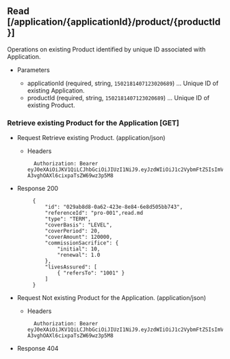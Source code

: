 ## Read [/application/{applicationId}/product/{productId}]
Operations on existing Product identified by unique ID associated with Application.

+ Parameters

    + applicationId (required, string, `1502181407123020689`) ... Unique ID of existing Application.
    + productId  (required, string, `1502181407123020689`) ... Unique ID of existing Product.

### Retrieve existing Product for the Application [GET]
+ Request Retrieve existing Product. (application/json)

    + Headers

            Authorization: Bearer eyJ0eXAiOiJKV1QiLCJhbGciOiJIUzI1NiJ9.eyJzdWIiOiJ1c2VybmFtZSIsImV4cCI6MTQyMjU0MDAzMH0.oyMYL7t57jhBvw-A3vghOAXl6cixpaTsZW69wz3p5M8

+ Response 200

           {
               "id": "029ab8d8-0a62-423e-8e84-6e8d505bb743",
               "referenceId": "pro-001",read.md
               "type": "TERM",
               "coverBasis": "LEVEL",
               "coverPeriod": 20,
               "coverAmount": 120000,
               "commissionSacrifice": {
                   "initial": 10,
                   "renewal": 1.0
               },
               "livesAssured": [
                   { "refersTo": "1001" }
               ]
           }

+ Request Not existing Product for the Application. (application/json)

    + Headers

            Authorization: Bearer eyJ0eXAiOiJKV1QiLCJhbGciOiJIUzI1NiJ9.eyJzdWIiOiJ1c2VybmFtZSIsImV4cCI6MTQyMjU0MDAzMH0.oyMYL7t57jhBvw-A3vghOAXl6cixpaTsZW69wz3p5M8

+ Response 404
